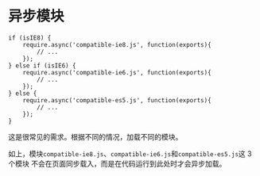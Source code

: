 # 异步模块
```
if (isIE8) {
    require.async('compatible-ie8.js', function(exports){
        // ...
    });
} else if (isIE6) {
    require.async('compatible-ie6.js', function(exports){
        // ...
    });
} else {
    require.async('compatible-es5.js', function(exports){
        // ...
    });
}
```

这是很常见的需求。根据不同的情况，加载不同的模块。

如上，模块`compatible-ie8.js`、`compatible-ie6.js`和`compatible-es5.js`这 3 个模块
不会在页面同步载入，而是在代码运行到此处时才会异步加载。


